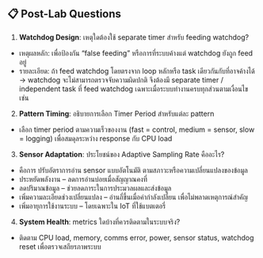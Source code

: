 ## 📋 Post-Lab Questions

1. **Watchdog Design**: เหตุใดต้องใช้ separate timer สำหรับ feeding watchdog?
- เหตุผลหลัก: เพื่อป้องกัน “false feeding” หรือการที่ระบบค้างแต่ watchdog ยังถูก feed อยู่
- รายละเอียด:
ถ้า feed watchdog โดยตรงจาก loop หลักหรือ task เดียวกันกับที่อาจค้างได้ → watchdog จะไม่สามารถตรวจจับความผิดปกติ
จึงต้องมี separate timer / independent task ที่ feed watchdog เฉพาะเมื่อระบบทำงานครบทุกส่วนตามเงื่อนไข เช่น
2. **Pattern Timing**: อธิบายการเลือก Timer Period สำหรับแต่ละ pattern
- เลือก timer period ตามความเร็วของงาน (fast = control, medium = sensor, slow = logging) เพื่อสมดุลระหว่าง response กับ CPU load
3. **Sensor Adaptation**: ประโยชน์ของ Adaptive Sampling Rate คืออะไร?
- คือการ ปรับอัตราการอ่าน sensor แบบอัตโนมัติ ตามสภาวะหรือความเปลี่ยนแปลงของข้อมูล
- ประหยัดพลังงาน – ลดการอ่านบ่อยเมื่อสัญญาณคงที่
- ลดปริมาณข้อมูล – ช่วยลดภาระในการประมวลผลและส่งข้อมูล
- เพิ่มความละเอียดช่วงเปลี่ยนแปลง – อ่านถี่ขึ้นเมื่อค่ากำลังเปลี่ยน เพื่อไม่พลาดเหตุการณ์สำคัญ
- เพิ่มอายุการใช้งานระบบ – โดยเฉพาะใน IoT ที่ใช้แบตเตอรี่
4. **System Health**: metrics ใดบ้างที่ควรติดตามในระบบจริง?
- ติดตาม CPU load, memory, comms error, power, sensor status, watchdog reset เพื่อตรวจเสถียรภาพระบบ